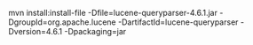 mvn install:install-file -Dfile=lucene-queryparser-4.6.1.jar -DgroupId=org.apache.lucene -DartifactId=lucene-queryparser -Dversion=4.6.1 -Dpackaging=jar
